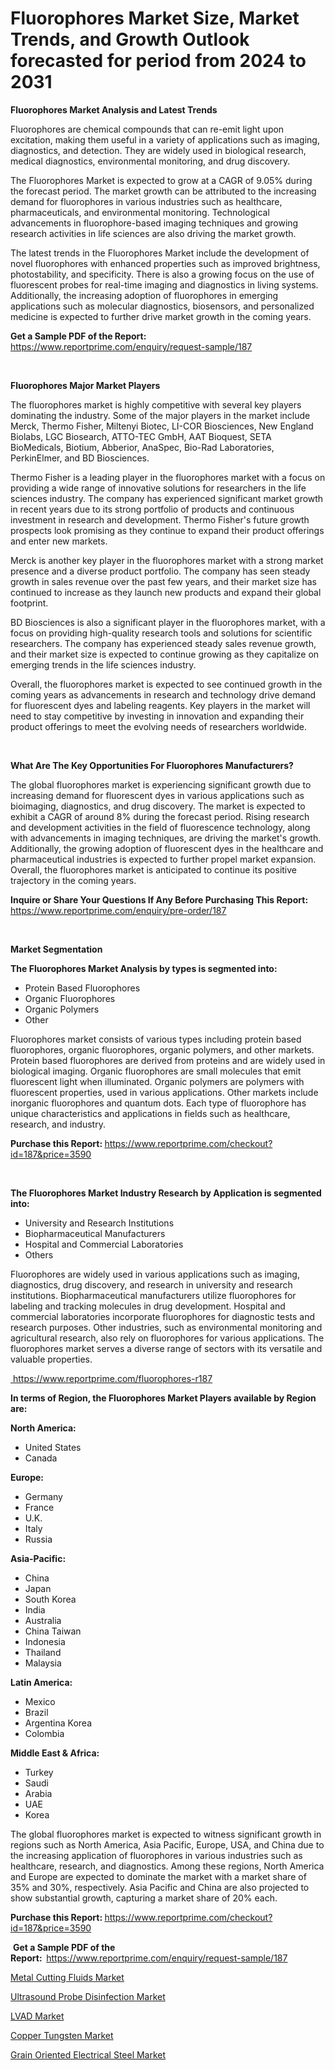<p><h1>Fluorophores Market Size, Market Trends, and Growth Outlook forecasted for period from 2024 to 2031</h1></p><p><strong>Fluorophores Market Analysis and Latest Trends</strong></p>
<p><p>Fluorophores are chemical compounds that can re-emit light upon excitation, making them useful in a variety of applications such as imaging, diagnostics, and detection. They are widely used in biological research, medical diagnostics, environmental monitoring, and drug discovery.</p><p>The Fluorophores Market is expected to grow at a CAGR of 9.05% during the forecast period. The market growth can be attributed to the increasing demand for fluorophores in various industries such as healthcare, pharmaceuticals, and environmental monitoring. Technological advancements in fluorophore-based imaging techniques and growing research activities in life sciences are also driving the market growth.</p><p>The latest trends in the Fluorophores Market include the development of novel fluorophores with enhanced properties such as improved brightness, photostability, and specificity. There is also a growing focus on the use of fluorescent probes for real-time imaging and diagnostics in living systems. Additionally, the increasing adoption of fluorophores in emerging applications such as molecular diagnostics, biosensors, and personalized medicine is expected to further drive market growth in the coming years.</p></p>
<p><strong>Get a Sample PDF of the Report:&nbsp;</strong> <a href="https://www.reportprime.com/enquiry/request-sample/187">https://www.reportprime.com/enquiry/request-sample/187</a></p>
<p>&nbsp;</p>
<p><strong>Fluorophores Major Market Players</strong></p>
<p><p>The fluorophores market is highly competitive with several key players dominating the industry. Some of the major players in the market include Merck, Thermo Fisher, Miltenyi Biotec, LI-COR Biosciences, New England Biolabs, LGC Biosearch, ATTO-TEC GmbH, AAT Bioquest, SETA BioMedicals, Biotium, Abberior, AnaSpec, Bio-Rad Laboratories, PerkinElmer, and BD Biosciences.</p><p>Thermo Fisher is a leading player in the fluorophores market with a focus on providing a wide range of innovative solutions for researchers in the life sciences industry. The company has experienced significant market growth in recent years due to its strong portfolio of products and continuous investment in research and development. Thermo Fisher's future growth prospects look promising as they continue to expand their product offerings and enter new markets.</p><p>Merck is another key player in the fluorophores market with a strong market presence and a diverse product portfolio. The company has seen steady growth in sales revenue over the past few years, and their market size has continued to increase as they launch new products and expand their global footprint.</p><p>BD Biosciences is also a significant player in the fluorophores market, with a focus on providing high-quality research tools and solutions for scientific researchers. The company has experienced steady sales revenue growth, and their market size is expected to continue growing as they capitalize on emerging trends in the life sciences industry.</p><p>Overall, the fluorophores market is expected to see continued growth in the coming years as advancements in research and technology drive demand for fluorescent dyes and labeling reagents. Key players in the market will need to stay competitive by investing in innovation and expanding their product offerings to meet the evolving needs of researchers worldwide.</p></p>
<p>&nbsp;</p>
<p><strong>What Are The Key Opportunities For Fluorophores Manufacturers?</strong></p>
<p><p>The global fluorophores market is experiencing significant growth due to increasing demand for fluorescent dyes in various applications such as bioimaging, diagnostics, and drug discovery. The market is expected to exhibit a CAGR of around 8% during the forecast period. Rising research and development activities in the field of fluorescence technology, along with advancements in imaging techniques, are driving the market's growth. Additionally, the growing adoption of fluorescent dyes in the healthcare and pharmaceutical industries is expected to further propel market expansion. Overall, the fluorophores market is anticipated to continue its positive trajectory in the coming years.</p></p>
<p><strong>Inquire or Share Your Questions If Any Before Purchasing This Report:</strong> <a href="https://www.reportprime.com/enquiry/pre-order/187">https://www.reportprime.com/enquiry/pre-order/187</a></p>
<p>&nbsp;</p>
<p><strong>Market Segmentation</strong></p>
<p><strong>The Fluorophores Market Analysis by types is segmented into:</strong></p>
<p><ul><li>Protein Based Fluorophores</li><li>Organic Fluorophores</li><li>Organic Polymers</li><li>Other</li></ul></p>
<p><p>Fluorophores market consists of various types including protein based fluorophores, organic fluorophores, organic polymers, and other markets. Protein based fluorophores are derived from proteins and are widely used in biological imaging. Organic fluorophores are small molecules that emit fluorescent light when illuminated. Organic polymers are polymers with fluorescent properties, used in various applications. Other markets include inorganic fluorophores and quantum dots. Each type of fluorophore has unique characteristics and applications in fields such as healthcare, research, and industry.</p></p>
<p><strong>Purchase this Report:&nbsp;</strong><a href="https://www.reportprime.com/checkout?id=187&price=3590">https://www.reportprime.com/checkout?id=187&price=3590</a></p>
<p>&nbsp;</p>
<p><strong>The Fluorophores Market Industry Research by Application is segmented into:</strong></p>
<p><ul><li>University and Research Institutions</li><li>Biopharmaceutical Manufacturers</li><li>Hospital and Commercial Laboratories</li><li>Others</li></ul></p>
<p><p>Fluorophores are widely used in various applications such as imaging, diagnostics, drug discovery, and research in university and research institutions. Biopharmaceutical manufacturers utilize fluorophores for labeling and tracking molecules in drug development. Hospital and commercial laboratories incorporate fluorophores for diagnostic tests and research purposes. Other industries, such as environmental monitoring and agricultural research, also rely on fluorophores for various applications. The fluorophores market serves a diverse range of sectors with its versatile and valuable properties.</p></p>
<p><a href="https://www.reportprime.com/fluorophores-r187">&nbsp;https://www.reportprime.com/fluorophores-r187</a></p>
<p><strong>In terms of Region, the Fluorophores Market Players available by Region are:</strong></p>
<p>
    <p> <strong> North America: </strong>
        <ul>
            <li>United States</li>
            <li>Canada</li>
        </ul>
        </p> 
    <p> <strong> Europe: </strong>
        <ul>
            <li>Germany</li>
            <li>France</li>
            <li>U.K.</li>
            <li>Italy</li>
            <li>Russia</li>
        </ul>
        </p> 
    <p> <strong> Asia-Pacific: </strong>
        <ul>
            <li>China</li>
            <li>Japan</li>
            <li>South Korea</li>
            <li>India</li>
            <li>Australia</li>
            <li>China Taiwan</li>
            <li>Indonesia</li>
            <li>Thailand</li>
            <li>Malaysia</li>
        </ul>
        </p> 
    <p> <strong> Latin America: </strong>
        <ul>
            <li>Mexico</li>
            <li>Brazil</li>
            <li>Argentina Korea</li>
            <li>Colombia</li>
        </ul>
        </p> 
    <p> <strong> Middle East & Africa: </strong>
        <ul>
            <li>Turkey</li>
            <li>Saudi</li>
            <li>Arabia</li>
            <li>UAE</li>
            <li>Korea</li>
        </ul>
    </p>
    </p>
<p><p>The global fluorophores market is expected to witness significant growth in regions such as North America, Asia Pacific, Europe, USA, and China due to the increasing application of fluorophores in various industries such as healthcare, research, and diagnostics. Among these regions, North America and Europe are expected to dominate the market with a market share of 35% and 30%, respectively. Asia Pacific and China are also projected to show substantial growth, capturing a market share of 20% each.</p></p>
<p><strong>Purchase this Report: </strong><a href="https://www.reportprime.com/checkout?id=187&price=3590">https://www.reportprime.com/checkout?id=187&price=3590</a></p>
<p>&nbsp;<strong>Get a Sample PDF of the Report:&nbsp;&nbsp;</strong><a href="https://www.reportprime.com/enquiry/request-sample/187">https://www.reportprime.com/enquiry/request-sample/187</a></p>
<p><strong></strong></p>
<p><p><a href="https://github.com/bmorecock/Market-Research-Report-List-4/blob/main/metal-cutting-fluids-market.md">Metal Cutting Fluids Market</a></p><p><a href="https://medium.com/@colin.dunca43545/global-ultrasound-probe-disinfection-market-focus-on-product-type-linear-probe-convex-5f2e7e00bf8e">Ultrasound Probe Disinfection Market</a></p><p><a href="https://medium.com/@oliver.rampling568768/comprehensive-analysis-of-the-global-lvad-market-growth-trends-market-forecasts-2024-2031-bfdc7fabfa8d">LVAD Market</a></p><p><a href="https://github.com/lairestrong/Market-Research-Report-List-1/blob/main/copper-tungsten-market.md">Copper Tungsten Market</a></p><p><a href="https://github.com/drzsklfn31/Market-Research-Report-List-1/blob/main/grain-oriented-electrical-steel-market.md">Grain Oriented Electrical Steel Market</a></p></p>